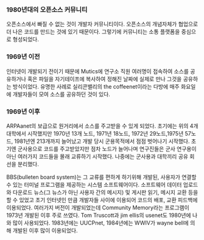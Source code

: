 ### 1980년대의 오픈소스 커뮤니티

오픈소스에서 빠질 수 없는 것이 개발자 커뮤니티이다. 오픈소스의 개념자체가 협업으로 더 나은 코드를 만드는 것에 있기 때문이다. 그렇기에 커뮤니티는 소통 플랫폼을 중심으로 형성되었다.

### 1969년 이전

인터넷이 개발되기 전이기 때문에 Mutics에 연구소 직원 여러명이 접속하여 소스를 공유하거나 혹은 파일을 자기테이프에 복사하여 정해진 날짜에 실제로 만나 그것을 공유하는 방식이었다. 유명한 사례로 실리콘밸리의 the coffeenet이라는 다방에 매주 화요일에 개발자들이 모여 소스를 공유하던 것이 있다.

### 1969년 이후

ARPAanet의 보급으로 원거리에서 소스를 주고받을 수 있게 되었다. 초기에는 위의 4개 대학에서 시작했지만 1970년 13개 노드, 1971년 18노드, 1972년 29노드,1975년 57노드, 1981년엔 213개까지 늘어났고 개발 당시 군용목적에서 점점 벗어나기 시작했다. 초기엔 군사용으로 코드를 주고받았지만 점차 노드가 늘어나며 연구진들은 군사 연구용이 아닌 여러가지 코드들을 몰래 교류하기 시작했다. 나중에는 군사용과 대학끼리 공유 회선을 분리했다.

BBS\(bulleten board system\)는 그 교류를 편하게 하기위해 개발된, 사용자가 연결할 수 있는 터미널 프로그램을 제공하는 시스템 소프트웨어이다. 소프트웨어 데이터 업로드와 다운로드 뉴스\(그 뉴스가 아닌 사용자 간의 메시지\) 및 게시판 읽기, 메시지 교환 등을 할 수 있었고 초기 인터넷인 만큼 개발자들 사이에 이용되어 코드의 배포, 교환 피드백에 이용되었다. 여러가지 버전이 개발되었는데 Community Memory라는 프로그램이 1973년 개발된 이후 주로 쓰였다. Tom Truscott과 jim ellis의 usenet도 1980년에 나와 많이 사용되었다. 1983년에는 UUCPnet, 1984년에는 WWIV가 wayne bell에 의해 개발된 이후 많이 이용되었다.

